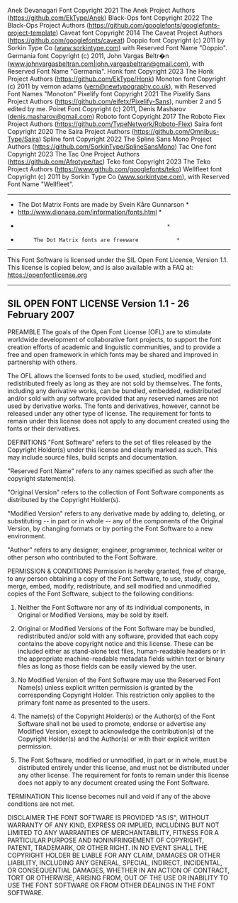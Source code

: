 Anek Devanagari Font Copyright 2021 The Anek Project Authors (https://github.com/EkType/Anek)
Black-Ops font Copyright 2022 The Black-Ops Project Authors (https://github.com/googlefonts/googlefonts-project-template)
Caveat font Copyright 2014 The Caveat Project Authors (https://github.com/googlefonts/caveat)
Doppio font Copyright (c) 2011 by Sorkin Type Co (www.sorkintype.com) with Reserved Font Name "Doppio".
Germania font Copyright (c) 2011, John Vargas Beltr�n (www.johnvargasbeltran.com|john.vargasbeltran@gmail.com), with Reserved Font Name "Germania".
Honk font Copyright 2023 The Honk Project Authors (https://github.com/EkType/Honk)
Monoton font Copyright (c) 2011 by vernon adams (vern@newtypography.co.uk), with Reserved Font Names "Monoton"
Pixelify font Copyright 2021 The Pixelify Sans Project Authors (https://github.com/eifetx/Pixelify-Sans), number 2 and 5 edited by me.
Poiret Font Copyright (c) 2011, Denis Masharov (denis.masharov@gmail.com)
Roboto font Copyright 2017 The Roboto Flex Project Authors (https://github.com/TypeNetwork/Roboto-Flex)
Saira font Copyright 2020 The Saira Project Authors (https://github.com/Omnibus-Type/Saira)
Spline font Copyright 2022 The Spline Sans Mono Project Authors (https://github.com/SorkinType/SplineSansMono)
Tac One font Copyright 2023 The Tac One Project Authors (https://github.com/Afrotype/tac)
Teko font Copyright 2023 The Teko Project Authors (https://www.github.com/googlefonts/teko)
Wellfleet font Copyright (c) 2011 by Sorkin Type Co (www.sorkintype.com), with Reserved Font Name "Wellfleet".

******************************************************
* The Dot Matrix Fonts are made by Svein Kåre Gunnarson *
*   http://www.dionaea.com/information/fonts.html    *
*                                                    *
*          The Dot Matrix fonts are freeware            *
******************************************************


This Font Software is licensed under the SIL Open Font License, Version 1.1.
This license is copied below, and is also available with a FAQ at:
https://openfontlicense.org


-----------------------------------------------------------
SIL OPEN FONT LICENSE Version 1.1 - 26 February 2007
-----------------------------------------------------------

PREAMBLE
The goals of the Open Font License (OFL) are to stimulate worldwide
development of collaborative font projects, to support the font creation
efforts of academic and linguistic communities, and to provide a free and
open framework in which fonts may be shared and improved in partnership
with others.

The OFL allows the licensed fonts to be used, studied, modified and
redistributed freely as long as they are not sold by themselves. The
fonts, including any derivative works, can be bundled, embedded,
redistributed and/or sold with any software provided that any reserved
names are not used by derivative works. The fonts and derivatives,
however, cannot be released under any other type of license. The
requirement for fonts to remain under this license does not apply
to any document created using the fonts or their derivatives.

DEFINITIONS
"Font Software" refers to the set of files released by the Copyright
Holder(s) under this license and clearly marked as such. This may
include source files, build scripts and documentation.

"Reserved Font Name" refers to any names specified as such after the
copyright statement(s).

"Original Version" refers to the collection of Font Software components as
distributed by the Copyright Holder(s).

"Modified Version" refers to any derivative made by adding to, deleting,
or substituting -- in part or in whole -- any of the components of the
Original Version, by changing formats or by porting the Font Software to a
new environment.

"Author" refers to any designer, engineer, programmer, technical
writer or other person who contributed to the Font Software.

PERMISSION & CONDITIONS
Permission is hereby granted, free of charge, to any person obtaining
a copy of the Font Software, to use, study, copy, merge, embed, modify,
redistribute, and sell modified and unmodified copies of the Font
Software, subject to the following conditions:

1) Neither the Font Software nor any of its individual components,
   in Original or Modified Versions, may be sold by itself.

2) Original or Modified Versions of the Font Software may be bundled,
   redistributed and/or sold with any software, provided that each copy
   contains the above copyright notice and this license. These can be
   included either as stand-alone text files, human-readable headers or
   in the appropriate machine-readable metadata fields within text or
   binary files as long as those fields can be easily viewed by the user.

3) No Modified Version of the Font Software may use the Reserved Font
   Name(s) unless explicit written permission is granted by the corresponding
   Copyright Holder. This restriction only applies to the primary font name as
   presented to the users.

4) The name(s) of the Copyright Holder(s) or the Author(s) of the Font
   Software shall not be used to promote, endorse or advertise any
   Modified Version, except to acknowledge the contribution(s) of the
   Copyright Holder(s) and the Author(s) or with their explicit written
   permission.

5) The Font Software, modified or unmodified, in part or in whole,
   must be distributed entirely under this license, and must not be
   distributed under any other license. The requirement for fonts to
   remain under this license does not apply to any document created
   using the Font Software.

TERMINATION
This license becomes null and void if any of the above conditions are
not met.

DISCLAIMER
THE FONT SOFTWARE IS PROVIDED "AS IS", WITHOUT WARRANTY OF ANY KIND,
EXPRESS OR IMPLIED, INCLUDING BUT NOT LIMITED TO ANY WARRANTIES OF
MERCHANTABILITY, FITNESS FOR A PARTICULAR PURPOSE AND NONINFRINGEMENT
OF COPYRIGHT, PATENT, TRADEMARK, OR OTHER RIGHT. IN NO EVENT SHALL THE
COPYRIGHT HOLDER BE LIABLE FOR ANY CLAIM, DAMAGES OR OTHER LIABILITY,
INCLUDING ANY GENERAL, SPECIAL, INDIRECT, INCIDENTAL, OR CONSEQUENTIAL
DAMAGES, WHETHER IN AN ACTION OF CONTRACT, TORT OR OTHERWISE, ARISING
FROM, OUT OF THE USE OR INABILITY TO USE THE FONT SOFTWARE OR FROM
OTHER DEALINGS IN THE FONT SOFTWARE.
